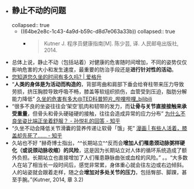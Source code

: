 - ## 静止不动的问题
  collapsed:: true
	- ((64be2e8c-1c43-4a9d-b59c-d8d7e063a33b))
	  collapsed:: true
		- >Kutner J. 程序员健康指南[M]. 陈少芸, 译. 人民邮电出版社, 2014.
- 总体上说，静止不动（包括站着）对健康的危害随时间增加，不同的姿势仅仅影响危害的大小和发生速度，最重要的防治手段还是**进行针对性的活动**。
- [您知道您久坐的时间有多久吗? | 爱格升](https://www.ergotron.com/zh-cn/%E5%B7%A5%E5%85%B7/%E4%B9%85%E5%9D%90%E6%97%B6%E9%97%B4%E8%AE%A1%E7%AE%97%E5%99%A8)
- “**人类的身体是为活动而构造的**，背部弯曲和肩部下垂会给脊柱带来压力导致劳损，挤压胸腔导致呼吸不畅，膝盖等软组织损伤，血管受到压迫，脂肪分解能力降低” [久坐的危害有多大@TED科普短片_哔哩哔哩_bilibili](https://www.bilibili.com/video/BV1tt41127QF/?vd_source=fc591008a48bd1bb56b8e3ba9a7c2202)
- “很多不良的坐姿往往会‘架空’肌肉和韧带的发力，而**让骨与关节直接接触来承受重量**，但骨头和骨头硬碰硬的接触，往往会造成异常的应力分布” [为什么不良坐姿比端正坐着舒服？ - 孙悦礼的回答 - 知乎](https://www.zhihu.com/question/25387783/answer/573550589)
- “久坐不动会降低关节滑囊的营养传递让软骨「饿」死” [漫画 | 有些人活着，膝盖却先死了…… - 知乎](https://zhuanlan.zhihu.com/p/103171121)
- 久站也不好 “赫奇博士指出，^^长期站立^^反而会**增加人们罹患颈动脉粥样硬化（或说颈动脉收缩）的风险**，这是因为长期站立对人体的循环系统造成了额外负担。长期站立也直接增加了人们罹患静脉曲张或血栓的风险。” 。。“大多数人在站了相当长一段时间后，感觉非常累，身体重心就会往左边或右边倾斜。人的站姿就会跟着走样，随之会**增加对多处关节的压力**，包括臀部、脚踝，甚至手腕。”(Kutner, 2014, 章 3.2)